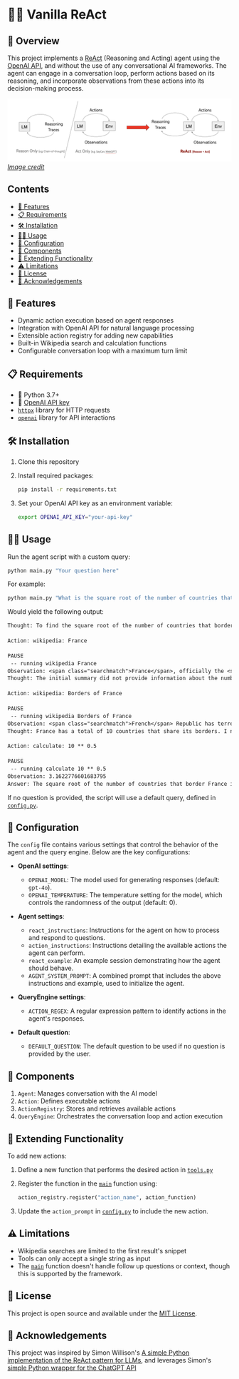 # 🍦🤖 Vanilla ReAct

## 🌟 Overview

This project implements a [ReAct](https://react-lm.github.io/) (Reasoning and Acting) agent using the [OpenAI API](https://openai.com/api/), and without the use of any conversational AI frameworks. The agent can engage in a conversation loop, perform actions based on its reasoning, and incorporate observations from these actions into its decision-making process.

![ReAct Agent](assets/react-image.png)
*[Image credit](https://react-lm.github.io/)*

## Contents

- [🚀 Features](#-features)
- [📋 Requirements](#-requirements)
- [🛠 Installation](#-installation)
- [🏃‍♂️ Usage](#️-usage)
- [🧩 Configuration](#-configuration)
- [🧰 Components](#-components)
- [🔌 Extending Functionality](#-extending-functionality)
- [⚠️ Limitations](#️-limitations)
- [📄 License](#-license)
- [🙏 Acknowledgements](#-acknowledgements)

## 🚀 Features

- Dynamic action execution based on agent responses
- Integration with OpenAI API for natural language processing
- Extensible action registry for adding new capabilities
- Built-in Wikipedia search and calculation functions
- Configurable conversation loop with a maximum turn limit

## 📋 Requirements

- 🐍 Python 3.7+
- 🔑 [OpenAI API key](https://platform.openai.com/api-keys)
- [`httpx`](https://pypi.org/project/httpx/) library for HTTP requests
- [`openai`](https://pypi.org/project/openai/) library for API interactions

## 🛠 Installation

1. Clone this repository
2. Install required packages:

    ```bash
    pip install -r requirements.txt
    ```

3. Set your OpenAI API key as an environment variable:

    ```bash
    export OPENAI_API_KEY="your-api-key"
    ```

## 🏃‍♂️ Usage

Run the agent script with a custom query:

```bash
python main.py "Your question here"
```

For example:

```bash
python main.py "What is the square root of the number of countries that border France?"
```

Would yield the following output:

```txt
Thought: To find the square root of the number of countries that border France, I first need to determine how many countries share a border with France. I should look this up on Wikipedia.

Action: wikipedia: France

PAUSE
 -- running wikipedia France
Observation: <span class="searchmatch">France</span>, officially the <span class="searchmatch">French</span> Republic, is a country located primarily in Western Europe. It also includes overseas regions and territories in the Americas
Thought: The initial summary did not provide information about the number of countries that border France. I need to look up the specific information about France's borders.

Action: wikipedia: Borders of France

PAUSE
 -- running wikipedia Borders of France
Observation: <span class="searchmatch">French</span> Republic has terrestrial <span class="searchmatch">borders</span> with 10 sovereign states, 8 <span class="searchmatch">bordering</span> Metropolitan <span class="searchmatch">France</span> and 2 <span class="searchmatch">bordering</span> the Overseas Departments <span class="searchmatch">of</span> <span class="searchmatch">France</span>,
Thought: France has a total of 10 countries that share its borders. I now need to calculate the square root of 10.

Action: calculate: 10 ** 0.5

PAUSE
 -- running calculate 10 ** 0.5
Observation: 3.1622776601683795
Answer: The square root of the number of countries that border France is approximately 3.16.
```

If no question is provided, the script will use a default query, defined in [`config.py`](config.py).

## 🧩 Configuration

The `config` file contains various settings that control the behavior of the agent and the query engine. Below are the key configurations:

- **OpenAI settings**:
  - `OPENAI_MODEL`: The model used for generating responses (default: `gpt-4o`).
  - `OPENAI_TEMPERATURE`: The temperature setting for the model, which controls the randomness of the output (default: 0).

- **Agent settings**:
  - `react_instructions`: Instructions for the agent on how to process and respond to questions.
  - `action_instructions`: Instructions detailing the available actions the agent can perform.
  - `react_example`: An example session demonstrating how the agent should behave.
  - `AGENT_SYSTEM_PROMPT`: A combined prompt that includes the above instructions and example, used to initialize the agent.

- **QueryEngine settings**:
  - `ACTION_REGEX`: A regular expression pattern to identify actions in the agent's responses.

- **Default question**:
  - `DEFAULT_QUESTION`: The default question to be used if no question is provided by the user.


## 🧰 Components

1. `Agent`: Manages conversation with the AI model
2. `Action`: Defines executable actions
3. `ActionRegistry`: Stores and retrieves available actions
4. `QueryEngine`: Orchestrates the conversation loop and action execution

## 🔌 Extending Functionality

To add new actions:

1. Define a new function that performs the desired action in [`tools.py`](tools.py)
2. Register the function in the [`main`](main.py) function using:

    ```python
    action_registry.register("action_name", action_function)
    ```

3. Update the `action_prompt` in [`config.py`](config.py) to include the new action.

## ⚠️ Limitations

- Wikipedia searches are limited to the first result's snippet
- Tools can only accept a single string as input
- The [`main`](main.py) function doesn't handle follow up questions or context, though this is supported by the framework.

## 📄 License

This project is open source and available under the [MIT License](LICENSE).

## 🙏 Acknowledgements

This project was inspired by Simon Willison's [A simple Python implementation of the ReAct pattern for LLMs](https://til.simonwillison.net/llms/python-react-pattern), and leverages Simon's [simple Python wrapper for the ChatGPT API](https://til.simonwillison.net/gpt3/chatgpt-api)
